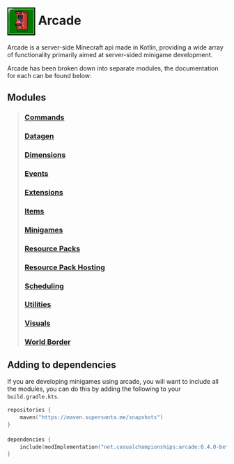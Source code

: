 # <img src="./src/main/resources/assets/icon.png" align="center" width="64px"/> Arcade


Arcade is a server-side Minecraft api made in Kotlin, providing
a wide array of functionality primarily aimed at server-sided
minigame development.

Arcade has been broken down into separate modules, the documentation
for each can be found below:

## Modules

> ### [Commands](./docs/arcade-commands/getting-started.md)
> ### [Datagen](./docs/arcade-datagen/getting-started.md)
> ### [Dimensions](./docs/arcade-dimensions/getting-started.md)
> ### [Events](docs/arcade-events-server/getting-started.md)
> ### [Extensions](./docs/arcade-extensions/getting-started.md)
> ### [Items](./docs/arcade-items/getting-started.md)
> ### [Minigames](./docs/arcade-minigames/getting-started.md)
> ### [Resource Packs](./docs/arcade-resource-pack/getting-started.md)
> ### [Resource Pack Hosting](./docs/arcade-resource-pack-host/getting-started.md)
> ### [Scheduling](./docs/arcade-scheduler/getting-started.md)
> ### [Utilities](./docs/arcade-utils/getting-started.md)
> ### [Visuals](./docs/arcade-visuals/getting-started.md)
> ### [World Border](./docs/arcade-world-border/getting-started.md)

## Adding to dependencies

If you are developing minigames using arcade, you will want to include
all the modules, you can do this by adding the following to your
`build.gradle.kts`.

```kts
repositories {
    maven("https://maven.supersanta.me/snapshots")
}

dependencies {
    include(modImplementation("net.casualchampionships:arcade:0.4.0-beta.70+1.21.4")!!)
}
```



